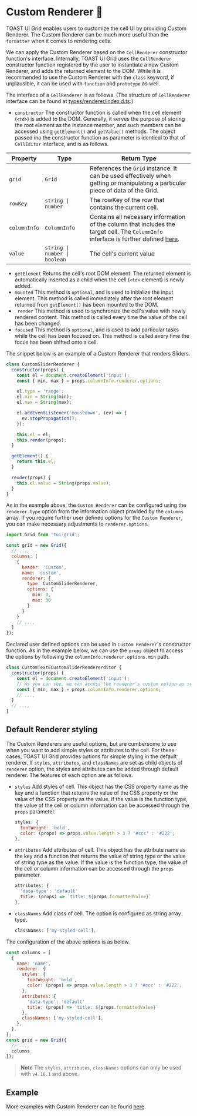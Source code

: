 # Custom Renderer 🔩

TOAST UI Grid enables users to customize the cell UI by providing Custom Renderer. The Custom Renderer can be much more useful than the `formatter` when it comes to rendering cells. 

We can apply the Custom Renderer based on the `CellRenderer` constructor function's interface. Internally, TOAST UI Grid uses the `CellRenderer` constructor function registered by the user to instantiate a new Custom Renderer, and adds the returned element to the DOM. While it is recommended to use the Custom Renderer with the `class` keyword, if unplausible, it can be used with `function` and `prototype` as well. 

The interface of a `CellRenderer` is as follows. (The structure of `CellRenderer` interface can be found at [types/renderer/index.d.ts](https://github.com/nhn/tui.grid/blob/master/packages/toast-ui.grid/types/renderer/index.d.ts).)
* `constructor`
    The constructor function is called when the cell element (`<td>`) is added to the DOM. Generally, it serves the purpose of storing the root element as the instance member, and such members can be accessed using `getElement()` and `getValue()` methods. The object passed ino the constructor function as parameter is identical to that of `CellEditor` interface, and is as follows. 

| Property | Type | Return Type |
|--------|--------|--------|
| `grid` | `Grid` | References the `Grid` instance. It can be used effectively when getting or manipulating a particular piece of data of the Grid. | 
| `rowKey` | `string \| number` | The rowKey of the row that contains the current cell. |
| `columnInfo` | `ColumnInfo` | Contains all necessary information of the column that includes the target cell. The `ColumnInfo` interface is further defined [here](https://github.com/nhn/tui.grid/blob/master/packages/toast-ui.grid/types/store/column.d.ts). |
| `value` | `string \| number \| boolean` | The cell's current value |

* `getElement`
    Returns the cell's root DOM element. The returned element is automatically inserted as a child when the cell (`<td>` element) is newly added.
* `mounted`
    This method is `optional`, and is used to initialize the input element. This method is called immediately after the root element returned from `getElement()` has been mounted to the DOM. 
* ` render`
    This method is used to synchronize the cell's value with newly rendered content. This method is called every time the value of the cell has been changed.
* `focused`
    This method is `optional`, and is used to add particular tasks while the cell has been focused on. This method is called every time the focus has been shifted onto a cell. 

The snippet below is an example of a Custom Renderer that renders Sliders.

```javascript
class CustomSliderRenderer {
  constructor(props) {
    const el = document.createElement('input');
    const { min, max } = props.columnInfo.renderer.options;

    el.type = 'range';
    el.min = String(min);
    el.max = String(max);

    el.addEventListener('mousedown', (ev) => {
      ev.stopPropagation();
    });

    this.el = el;
    this.render(props);
  }

  getElement() {
    return this.el;
  }

  render(props) {
    this.el.value = String(props.value);
  }
}
```

As in the example above, the `Custom Renderer` can be configured using the `renderer.type` option from the information object provided by the `columns` array. If you require further user defined options for the `Custom Renderer`, you can make necessary adjustments to `renderer.options`. 

```javascript
import Grid from 'tui-grid';

const grid = new Grid({
  // ...,
  columns: [
    {
      header: 'Custom',
      name: 'custom',
      renderer: {
        type: CustomSliderRenderer,
        options: {
          min: 0,
          max: 30
        }
      }        
    }
    // ...,
  ]
});
```

Declared user defined options can be used in `Custom Renderer`'s constructor function. As in the example below, we can use the `props` object to access the options by following the `columnInfo.renderer.options.min` path.  

```js
class CustomTextECustomSliderRendererditor {
  constructor(props) {
    const el = document.createElement('input');
    // As you can see, we can access the renderer's custom option as such. 
    const { min, max } = props.columnInfo.renderer.options;
    // ...,
  }
  // ...,
}
```

## Default Renderer styling

The Custom Renderers are useful options, but are cumbersome to use when you want to add simple styles or attributes to the cell.
For these cases, TOAST UI Grid provides options for simple styling in the default renderer. If `styles`, `attributes`, and `classNames` are set as child objects of `renderer` option, the styles and attributes can be added through default renderer. The features of each option are as follows.

* `styles`
  Add styles of cell. This object has the CSS property name as the key and a function that returns the value of the CSS property or the value of the CSS property as the value. If the value is the function type, the value of the cell or column information can be accessed through the `props` parameter.
  ```js
  styles: {
    fontWeight: 'bold',
    color: (props) => props.value.length > 3 ? '#ccc' : '#222';
  },
  ```
* `attributes`
  Add attributes of cell. This object has the attribute name as the key and a function that returns the value of string type or the value of string type as the value. If the value is the function type, the value of the cell or column information can be accessed through the `props` parameter.
  ```js
  attributes: {
    'data-type': 'default'
    title: (props) => `title: ${props.formattedValue}`
  },
  ```
* `classNames`
  Add class of cell. The option is configured as string array type.
  ```js
  classNames: ['my-styled-cell'],
  ```

The configuration of the above options is as below.

```js
const columns = [
  {
    name: 'name',
    renderer: {
      styles: {
        fontWeight: 'bold',
        color: (props) => props.value.length > 3 ? '#ccc' : '#222';
      },
      attributes: {
        'data-type': 'default'
        title: (props) => `title: ${props.formattedValue}`
      },
      classNames: ['my-styled-cell'],
    },
  },
];
const grid = new Grid({
  // ...,
  columns
});
```

> **Note**
> The `styles`, `attributes`, `classNames` options can only be used with `v4.16.1` and above. 

## Example

More examples with Custom Renderer can be found [here](https://nhn.github.io/tui.grid/latest/tutorial-example04-custom-renderer).